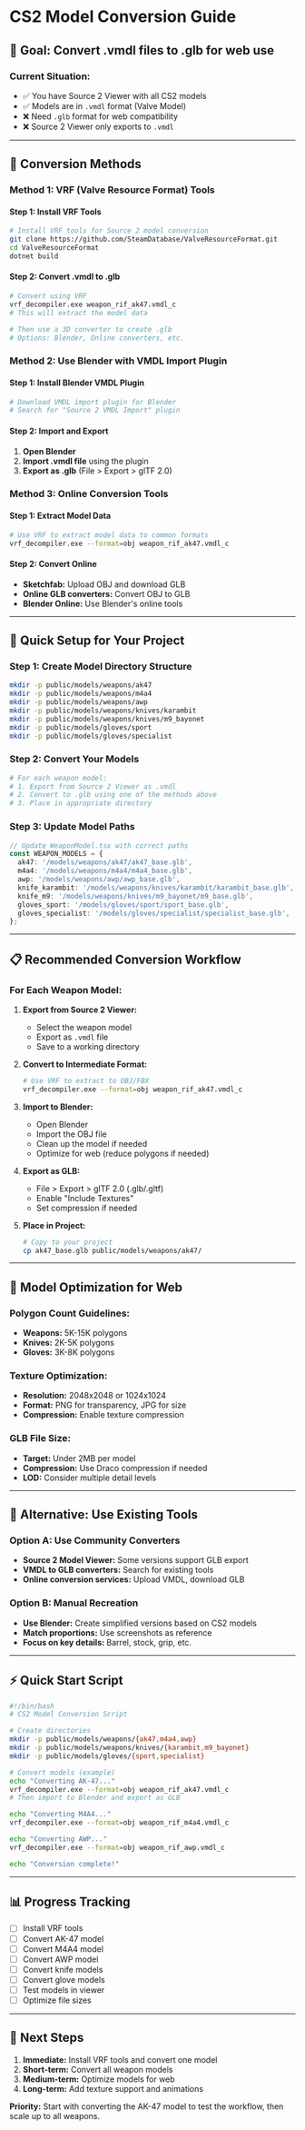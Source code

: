 # CS2 Model Conversion Guide

## 🎯 **Goal: Convert .vmdl files to .glb for web use**

### **Current Situation:**
- ✅ You have Source 2 Viewer with all CS2 models
- ✅ Models are in `.vmdl` format (Valve Model)
- ❌ Need `.glb` format for web compatibility
- ❌ Source 2 Viewer only exports to `.vmdl`

---

## **🔧 Conversion Methods**

### **Method 1: VRF (Valve Resource Format) Tools**

#### **Step 1: Install VRF Tools**
```bash
# Install VRF tools for Source 2 model conversion
git clone https://github.com/SteamDatabase/ValveResourceFormat.git
cd ValveResourceFormat
dotnet build
```

#### **Step 2: Convert .vmdl to .glb**
```bash
# Convert using VRF
vrf_decompiler.exe weapon_rif_ak47.vmdl_c
# This will extract the model data

# Then use a 3D converter to create .glb
# Options: Blender, Online converters, etc.
```

### **Method 2: Use Blender with VMDL Import Plugin**

#### **Step 1: Install Blender VMDL Plugin**
```bash
# Download VMDL import plugin for Blender
# Search for "Source 2 VMDL Import" plugin
```

#### **Step 2: Import and Export**
1. **Open Blender**
2. **Import .vmdl file** using the plugin
3. **Export as .glb** (File > Export > glTF 2.0)

### **Method 3: Online Conversion Tools**

#### **Step 1: Extract Model Data**
```bash
# Use VRF to extract model data to common formats
vrf_decompiler.exe --format=obj weapon_rif_ak47.vmdl_c
```

#### **Step 2: Convert Online**
- **Sketchfab:** Upload OBJ and download GLB
- **Online GLB converters:** Convert OBJ to GLB
- **Blender Online:** Use Blender's online tools

---

## **🚀 Quick Setup for Your Project**

### **Step 1: Create Model Directory Structure**
```bash
mkdir -p public/models/weapons/ak47
mkdir -p public/models/weapons/m4a4
mkdir -p public/models/weapons/awp
mkdir -p public/models/weapons/knives/karambit
mkdir -p public/models/weapons/knives/m9_bayonet
mkdir -p public/models/gloves/sport
mkdir -p public/models/gloves/specialist
```

### **Step 2: Convert Your Models**
```bash
# For each weapon model:
# 1. Export from Source 2 Viewer as .vmdl
# 2. Convert to .glb using one of the methods above
# 3. Place in appropriate directory
```

### **Step 3: Update Model Paths**
```typescript
// Update WeaponModel.tsx with correct paths
const WEAPON_MODELS = {
  ak47: '/models/weapons/ak47/ak47_base.glb',
  m4a4: '/models/weapons/m4a4/m4a4_base.glb',
  awp: '/models/weapons/awp/awp_base.glb',
  knife_karambit: '/models/weapons/knives/karambit/karambit_base.glb',
  knife_m9: '/models/weapons/knives/m9_bayonet/m9_base.glb',
  gloves_sport: '/models/gloves/sport/sport_base.glb',
  gloves_specialist: '/models/gloves/specialist/specialist_base.glb',
};
```

---

## **📋 Recommended Conversion Workflow**

### **For Each Weapon Model:**

1. **Export from Source 2 Viewer:**
   - Select the weapon model
   - Export as `.vmdl` file
   - Save to a working directory

2. **Convert to Intermediate Format:**
   ```bash
   # Use VRF to extract to OBJ/FBX
   vrf_decompiler.exe --format=obj weapon_rif_ak47.vmdl_c
   ```

3. **Import to Blender:**
   - Open Blender
   - Import the OBJ file
   - Clean up the model if needed
   - Optimize for web (reduce polygons if needed)

4. **Export as GLB:**
   - File > Export > glTF 2.0 (.glb/.gltf)
   - Enable "Include Textures"
   - Set compression if needed

5. **Place in Project:**
   ```bash
   # Copy to your project
   cp ak47_base.glb public/models/weapons/ak47/
   ```

---

## **🎨 Model Optimization for Web**

### **Polygon Count Guidelines:**
- **Weapons:** 5K-15K polygons
- **Knives:** 2K-5K polygons
- **Gloves:** 3K-8K polygons

### **Texture Optimization:**
- **Resolution:** 2048x2048 or 1024x1024
- **Format:** PNG for transparency, JPG for size
- **Compression:** Enable texture compression

### **GLB File Size:**
- **Target:** Under 2MB per model
- **Compression:** Use Draco compression if needed
- **LOD:** Consider multiple detail levels

---

## **🔧 Alternative: Use Existing Tools**

### **Option A: Use Community Converters**
- **Source 2 Model Viewer:** Some versions support GLB export
- **VMDL to GLB converters:** Search for existing tools
- **Online conversion services:** Upload VMDL, download GLB

### **Option B: Manual Recreation**
- **Use Blender:** Create simplified versions based on CS2 models
- **Match proportions:** Use screenshots as reference
- **Focus on key details:** Barrel, stock, grip, etc.

---

## **⚡ Quick Start Script**

```bash
#!/bin/bash
# CS2 Model Conversion Script

# Create directories
mkdir -p public/models/weapons/{ak47,m4a4,awp}
mkdir -p public/models/weapons/knives/{karambit,m9_bayonet}
mkdir -p public/models/gloves/{sport,specialist}

# Convert models (example)
echo "Converting AK-47..."
vrf_decompiler.exe --format=obj weapon_rif_ak47.vmdl_c
# Then import to Blender and export as GLB

echo "Converting M4A4..."
vrf_decompiler.exe --format=obj weapon_rif_m4a4.vmdl_c

echo "Converting AWP..."
vrf_decompiler.exe --format=obj weapon_rif_awp.vmdl_c

echo "Conversion complete!"
```

---

## **📊 Progress Tracking**

- [ ] Install VRF tools
- [ ] Convert AK-47 model
- [ ] Convert M4A4 model
- [ ] Convert AWP model
- [ ] Convert knife models
- [ ] Convert glove models
- [ ] Test models in viewer
- [ ] Optimize file sizes

---

## **🎯 Next Steps**

1. **Immediate:** Install VRF tools and convert one model
2. **Short-term:** Convert all weapon models
3. **Medium-term:** Optimize models for web
4. **Long-term:** Add texture support and animations

**Priority:** Start with converting the AK-47 model to test the workflow, then scale up to all weapons. 